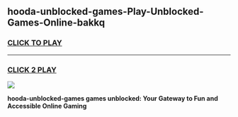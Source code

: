 
## hooda-unblocked-games-Play-Unblocked-Games-Online-bakkq
<h3>
<a href="https://premium76.site?title=hooda-unblocked-games&ref=25A">CLICK TO PLAY</a></h3>
<hr>

<h3>
<a href="https://premium76.site?title=hooda-unblocked-games&ref=25A">CLICK 2 PLAY</a>
  
</h3>

<a href="https://premium76.site?title=hooda-unblocked-games&ref=25A"><img src="https://clearcache.store/games.png"></a>


**hooda-unblocked-games games unblocked: Your Gateway to Fun and Accessible Online Gaming**

